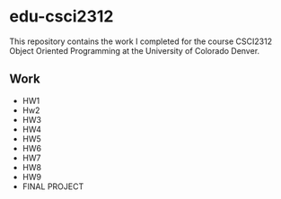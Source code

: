 # edu-csci2312
This repository contains the work I completed for the course CSCI2312 Object Oriented Programming at the University of Colorado Denver.

## Work
- HW1
- Hw2
- HW3
- HW4
- HW5
- HW6
- HW7
- HW8
- HW9
- FINAL PROJECT

